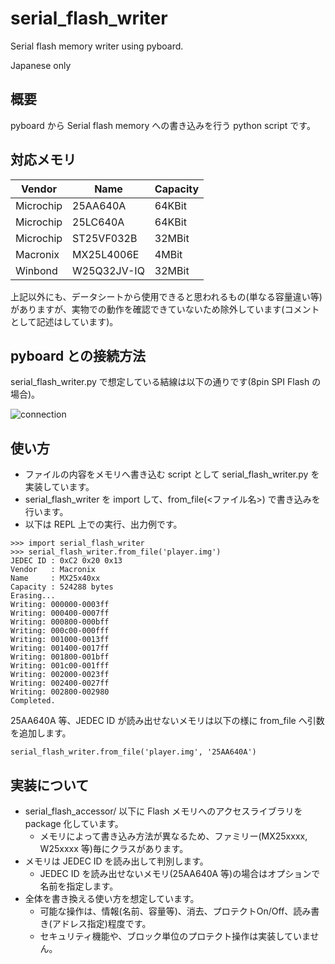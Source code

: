 # serial_flash_writer
Serial flash memory writer using pyboard.

Japanese only

## 概要

pyboard から Serial flash memory への書き込みを行う python script です。

## 対応メモリ

|Vendor|Name|Capacity|
|--|--|--|
|Microchip|25AA640A|64KBit|
|Microchip|25LC640A|64KBit|
|Microchip|ST25VF032B|32MBit|
|Macronix|MX25L4006E|4MBit|
|Winbond|W25Q32JV-IQ|32MBit|

上記以外にも、データシートから使用できると思われるもの(単なる容量違い等)がありますが、実物での動作を確認できていないため除外しています(コメントとして記述はしています)。

## pyboard との接続方法

serial_flash_writer.py で想定している結線は以下の通りです(8pin SPI Flash の場合)。

![connection](https://user-images.githubusercontent.com/14823909/129404475-74064736-e9d2-4e53-935f-d256391b2f12.png)

## 使い方

* ファイルの内容をメモリへ書き込む script として serial_flash_writer.py を実装しています。
* serial_flash_writer を import して、from_file(<ファイル名>) で書き込みを行います。
* 以下は REPL 上での実行、出力例です。
```
>>> import serial_flash_writer
>>> serial_flash_writer.from_file('player.img')
JEDEC ID : 0xC2 0x20 0x13
Vendor   : Macronix
Name     : MX25x40xx
Capacity : 524288 bytes
Erasing...
Writing: 000000-0003ff
Writing: 000400-0007ff
Writing: 000800-000bff
Writing: 000c00-000fff
Writing: 001000-0013ff
Writing: 001400-0017ff
Writing: 001800-001bff
Writing: 001c00-001fff
Writing: 002000-0023ff
Writing: 002400-0027ff
Writing: 002800-002980
Completed.
```

25AA640A 等、JEDEC ID が読み出せないメモリは以下の様に from_file へ引数を追加します。
```
serial_flash_writer.from_file('player.img', '25AA640A')
```

## 実装について

* serial_flash_accessor/ 以下に Flash メモリへのアクセスライブラリを package 化しています。
  * メモリによって書き込み方法が異なるため、ファミリー(MX25xxxx, W25xxxx 等)毎にクラスがあります。
* メモリは JEDEC ID を読み出して判別します。
  * JEDEC ID を読み出せないメモリ(25AA640A 等)の場合はオプションで名前を指定します。
* 全体を書き換える使い方を想定しています。
  * 可能な操作は、情報(名前、容量等)、消去、プロテクトOn/Off、読み書き(アドレス指定)程度です。
  * セキュリティ機能や、ブロック単位のプロテクト操作は実装していません。


